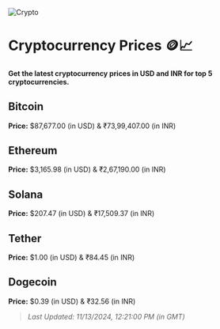 
![Crypto](https://www.techguide.com.au/wp-content/uploads/2020/11/crypto3.jpeg)

# Cryptocurrency Prices 🪙📈

#### Get the latest cryptocurrency prices in USD and INR for top 5 cryptocurrencies.

## Bitcoin

**Price:** $87,677.00 (in USD) & ₹73,99,407.00 (in INR)

## Ethereum

**Price:** $3,165.98 (in USD) & ₹2,67,190.00 (in INR)

## Solana

**Price:** $207.47 (in USD) & ₹17,509.37 (in INR)

## Tether

**Price:** $1.00 (in USD) & ₹84.45 (in INR)

## Dogecoin

**Price:** $0.39 (in USD) & ₹32.56 (in INR)

> _Last Updated: 11/13/2024, 12:21:00 PM (in GMT)_
